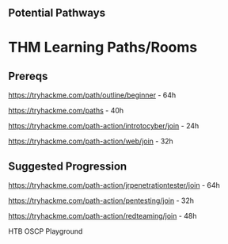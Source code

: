 ## Potential Pathways


# THM Learning Paths/Rooms
## Prereqs
https://tryhackme.com/path/outline/beginner - 64h

https://tryhackme.com/paths - 40h

https://tryhackme.com/path-action/introtocyber/join - 24h

https://tryhackme.com/path-action/web/join - 32h

## Suggested Progression

https://tryhackme.com/path-action/jrpenetrationtester/join - 64h

https://tryhackme.com/path-action/pentesting/join - 32h

https://tryhackme.com/path-action/redteaming/join - 48h


HTB 
OSCP Playground



<!--
# Knowledge Goals
## CERTS
    CISSP
        CCSP?
    
    OSCP
        CREST CRT
            https://www.crest-approved.org/skills-certifications-careers/certification-equivalency-recognition-programmes/
    
    AZ-500
        SC-100

    AI-900/AI-102?

## Other 
    Bash, Powershell

    Python

    Italian 

    Maths/AI


## Books
    SE Book, john care

    Sandworm, andy greenberg 

    







## THM: Introduction to Offensive Security: OS Security
motherboard contains many components namely
 central processing unit (CPU)
 memory chips (RAM) 
 the motherboard is usually connected to a storage device (HDD or SSD)
    [Alt text](image.png)
    [Alt text](image-1.png)
    [Alt text](image-2.png)

    three weaknesses targeted by malicious users:
        Authentication and Weak Passwords
        Weak File Permissions
        Malicious Programs

    we will try to escalate our privileges to a system administrator (complete unrestricted access to a system) - called root on Android, Apple, and Linux systems and administrator on MS Windows systems 


# THM: Introduction to Offensive Security: Web Applicaiton Security

-->
